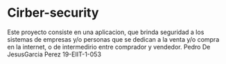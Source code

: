 # Cirber-security
Este proyecto consiste en una aplicacion, que brinda seguridad a los sistemas de empresas y/o personas que se dedican a la venta y/o compra en la internet, o de intermedirio entre comprador y vendedor. Pedro De JesusGarcia Perez 19-EIIT-1-053
